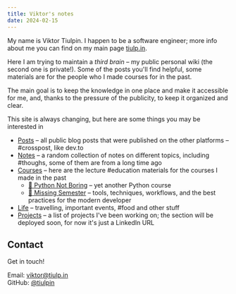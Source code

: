 ```yaml
---
title: Viktor's notes
date: 2024-02-15
---
```


<div class="welcome">
<div>

My name is Viktor Tiulpin. I happen to be a software engineer; more info about me you can find on my main page [tiulp.in](https://tiulp.in/).


Here I am trying to maintain a <i>third brain</i> – my public personal wiki (the second one is private!). Some of the posts you'll find helpful, some materials are for the people who I made courses for in the past.


The main goal is to keep the knowledge in one place and make it accessible for me, and, thanks to the pressure of the publicity, to keep it organized and clear.
</div>

</div>

This site is always changing, but here are some things you may be interested in
- [Posts](/posts) – all public blog posts that were published on the other platforms – #crosspost, like dev.to
- [Notes](/notes) – a random collection of notes on different topics, including #thoughs, some of them are from a long time ago
- [Courses](/courses) – here are the lecture #education materials for the courses I made in the past
  - [🐍 Python Not Boring](/courses/python_not_boring) – yet another Python course
  - [🦄 Missing Semester](/courses/missing_semester) – tools, techniques, workflows, and the best practices for the modern developer
- [Life](/life) – travelling, important events, #food and other stuff
- [Projects](https://www.linkedin.com/in/tiulpin/details/projects/) – a list of projects I've been working on; the section will be deployed soon, for now it's just a LinkedIn URL

## Contact
Get in touch!

Email: viktor@tiulp.in<br>
GitHub: [@tiulpin](https://github.com/tiulpin)<br>

